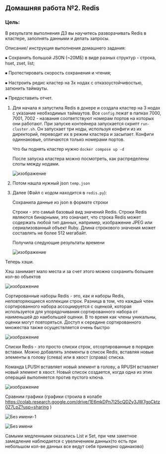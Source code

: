 ## Домашняя работа №2. Redis

### Цель: 

В результате выполнения ДЗ вы научитесь разворачивать Redis в кластере, заполнять данными и делать запросы.

Описание/ инструкция выполнения домашнего задания:

⦁	Сохранить большой JSON (~20МБ) в виде разных структур - строка, hset, zset, list;

⦁	Протестировать скорость сохранения и чтения;

⦁	Настроить редис кластер на 3х нодах с отказоустойчивостью, затюнить 
таймауты.

⦁	Предоставить отчет.



1) Для начала я запустила Redis в докере и создала кластер на 3 нодах с указание необходимых таймаутов. Все `config` лежат в папках 7000, 7001, 7002 - названия соответствуют номерам портов на которых они работают. При запуске контейнера запускается скрипт `run-cluster.sh`. Он запускает три ноды, используя конфиги из их директорий, переводит их в режим кластера и засыпает. Конфиги одиннаковые, отличаются только номерами портов.

   Что бы поднять кластер нужно `docker compose up -d`

   После запуска кластера можно посмотреть, как распределены слоты между нодами.

   ![изображение](https://github.com/KatyaProkhorchuk/SBT_DB_2023/assets/77965300/6e9f26b6-12de-4587-bfc2-0f82579251db)


2) Потом нашла нужный json `temp.json`
   
3) Далее (Файл с кодом находится в `redis.py`):

   Сохранила данные из json в формате строки

   Строки - это самый базовый вид значений Redis. Строки Redis являются бинарными, это означает, что строка Redis может содержать любой тип данных, например, изображение JPEG или сериализованный объект Ruby. Длина строкового значения может составлять не более 512 мегабайт.

   Получила следующие результаты времени
   

    ![изображение](https://github.com/KatyaProkhorchuk/SBT_DB_2023/assets/77965300/57807267-a9dd-4b4f-b0a9-abc6b60e7e85)


  Теперь хэши.

  Хэш занимает мало места и за счет этого можно сохранить большее кол-во объектов


   ![изображение](https://github.com/KatyaProkhorchuk/SBT_DB_2023/assets/77965300/3de17aa9-ac6c-4fe1-80fa-189c986edd6c)


  Сортированные наборы Redis - это, как и наборы Redis, неповторяющиеся коллекции строк. Разница в том, что каждый член сортированного набора ассоциируется с оценкой, которая используется для упорядочивания сортированного набора от наименьшей до наибольшей оценки. В то время как члены уникальны, оценки могут повторяться. Доступ к середине сортированного множества также осуществляется очень быстро

  ![изображение](https://github.com/KatyaProkhorchuk/SBT_DB_2023/assets/77965300/af54e946-77be-4904-88cc-453e0f365b29)


  Списки Redis - это просто списки строк, отсортированные в порядке вставки. Можно добавлять элементы в список Redis, вставляя новые элементы в голову (слева) или в хвост (справа) списка.

Команда LPUSH вставляет новый элемент в голову, а RPUSH вставляет новый элемент в хвост. Новый список создается, когда одна из этих операций выполняется против пустого ключа. 


   ![изображение](https://github.com/KatyaProkhorchuk/SBT_DB_2023/assets/77965300/61df9f77-dfc8-4eb0-a0ad-cb5e3f548789)

   Сравним графики (графики строила в колабе https://colab.research.google.com/drive/1E6mkDPn7l25cQDZy3JW7goCktz0Z7LpZ?usp=sharing )

   ![Без имени-1](https://github.com/KatyaProkhorchuk/SBT_DB_2023/assets/77965300/9c6c2876-54e5-428f-a85e-bd6aa1bd9ff1)


   ![Без имени](https://github.com/KatyaProkhorchuk/SBT_DB_2023/assets/77965300/7ed6a3d5-4431-4599-9a05-f71181fa6bbf)

   Самыми медленными оказались List и Set, при чем заметное замедление наблюдается с увеличением данных(то есть при небольшом кол-ве данных все ведут себя примерно одинаково)
